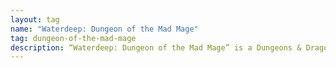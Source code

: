 ```yaml
---
layout: tag
name: "Waterdeep: Dungeon of the Mad Mage"
tag: dungeon-of-the-mad-mage
description: “Waterdeep: Dungeon of the Mad Mage” is a Dungeons & Dragons 5th edition adventure module that takes players from levels 5 to 20 as they explore the vast, multi-layered dungeon of Undermountain, ruled by the mad wizard Halaster Blackcloak.
---
```

